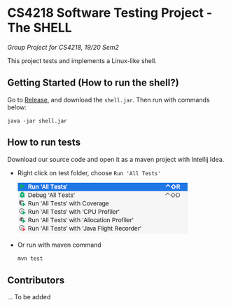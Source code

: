 # CS4218 Software Testing Project - The SHELL
*Group Project for CS4218, 19/20 Sem2*

This project tests and implements a Linux-like shell.

## Getting Started (How to run the shell?)

Go to [Release](https://github.com/Airine/CS4218-Shell/releases), and download the `shell.jar`. Then run with commands below:

  ```shell
  java -jar shell.jar
  ```

## How to run tests

Download our source code and open it as a maven project with Intellij Idea.

- Right click on test folder, choose `Run 'All Tests'`

  ![run all tests](img/run.png)

- Or run with maven command

  ```bash
  mvn test
  ```
  
## Contributors

... To be added
